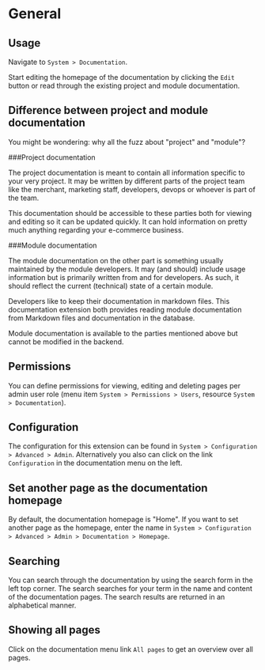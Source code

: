 General
===

<a name="usage"></a>Usage
---
Navigate to `System > Documentation`.

Start editing the homepage of the documentation by clicking the `Edit` button or
read through the existing project and module documentation.

<a name="difference-project-module-documentation"></a>Difference between project and module documentation
---
You might be wondering: why all the fuzz about "project" and "module"?

###Project documentation

The project documentation is meant to contain all information specific to your very project. It may be written by
different parts of the project team like the merchant, marketing staff, developers, devops or whoever is part of the
team.

This documentation should be accessible to these parties both for viewing and editing so it can be updated quickly. It
can hold information on pretty much anything regarding your e-commerce business.

###Module documentation

The module documentation on the other part is something usually maintained by the module developers. It may (and should)
include usage information but is primarily written from and for developers. As such, it should reflect the current
(technical) state of a certain module.

Developers like to keep their documentation in markdown files. This documentation extension both provides reading module
documentation from Markdown files and documentation in the database.

Module documentation is available to the parties mentioned above but cannot be modified in the backend.

<a name="permissions"></a>Permissions
---
You can define permissions for viewing, editing and deleting pages per admin user role (menu item
`System > Permissions > Users`, resource `System > Documentation`).

<a name="configuration"></a>Configuration
---
The configuration for this extension can be found in `System > Configuration > Advanced > Admin`. Alternatively you also
can click on the link `Configuration` in the documentation menu on the left.

<a name="set-homepage"></a>Set another page as the documentation homepage
---
By default, the documentation homepage is "Home". If you want to set another page as the homepage, enter the name in
`System > Configuration > Advanced > Admin > Documentation > Homepage`.

<a name="search"></a>Searching
---
You can search through the documentation by using the search form in the left top corner. The
search searches for your term in the name and content of the documentation pages. The search
results are returned in an alphabetical manner.

<a name="all-pages"></a>Showing all pages
---
Click on the documentation menu link `All pages` to get an overview over all pages.
